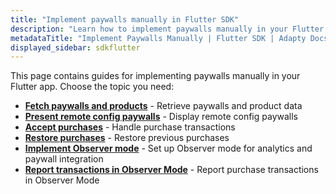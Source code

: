 ```yaml
---
title: "Implement paywalls manually in Flutter SDK"
description: "Learn how to implement paywalls manually in your Flutter app with Adapty SDK."
metadataTitle: "Implement Paywalls Manually | Flutter SDK | Adapty Docs"
displayed_sidebar: sdkflutter
---
```


This page contains guides for implementing paywalls manually in your Flutter app. Choose the topic you need:

- **[Fetch paywalls and products](fetch-paywalls-and-products-flutter)** - Retrieve paywalls and product data
- **[Present remote config paywalls](present-remote-config-paywalls-flutter)** - Display remote config paywalls
- **[Accept purchases](flutter-making-purchases)** - Handle purchase transactions
- **[Restore purchases](flutter-restore-purchase)** - Restore previous purchases
- **[Implement Observer mode](implement-observer-mode-flutter)** - Set up Observer mode for analytics and paywall integration
- **[Report transactions in Observer Mode](report-transactions-observer-mode-flutter)** - Report purchase transactions in Observer Mode 